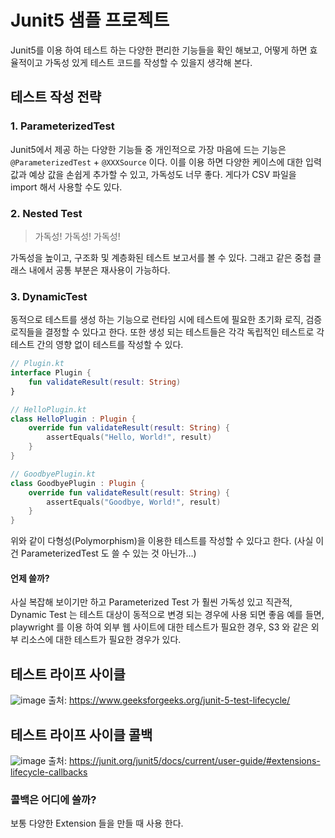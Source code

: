 # Junit5 샘플 프로젝트

Junit5를 이용 하여 테스트 하는 다양한 편리한 기능들을 확인 해보고,
어떻게 하면 효율적이고 가독성 있게 테스트 코드를 작성할 수 있을지 생각해 본다.  

## 테스트 작성 전략

### 1. ParameterizedTest

Junit5에서 제공 하는 다양한 기능들 중 개인적으로 가장 마음에 드는 기능은 `@ParameterizedTest` + `@XXXSource` 이다.
이를 이용 하면 다양한 케이스에 대한 입력 값과 예상 값을 손쉽게 추가할 수 있고, 가독성도 너무 좋다.
게다가 CSV 파일을 import 해서 사용할 수도 있다.

### 2. Nested Test

> 가독성! 가독성! 가독성!

가독성을 높이고, 구조화 및 계층화된 테스트 보고서를 볼 수 있다.
그래고 같은 중첩 클래스 내에서 공통 부분은 재사용이 가능하다.


### 3. DynamicTest

동적으로 테스트를 생성 하는 기능으로 런타임 시에 테스트에 필요한 초기화 로직, 검증 로직들을 결정할 수 있다고 한다.
또한 생성 되는 테스트들은 각각 독립적인 테스트로 각 테스트 간의 영향 없이 테스트를 작성할 수 있다.

```kt
// Plugin.kt
interface Plugin {
    fun validateResult(result: String)
}

// HelloPlugin.kt
class HelloPlugin : Plugin {
    override fun validateResult(result: String) {
        assertEquals("Hello, World!", result)
    }
}

// GoodbyePlugin.kt
class GoodbyePlugin : Plugin {
    override fun validateResult(result: String) {
        assertEquals("Goodbye, World!", result)
    }
}
```

위와 같이 다형성(Polymorphism)을 이용한 테스트를 작성할 수 있다고 한다. (사실 이건 ParameterizedTest 도 쓸 수 있는 것 아닌가...)


#### 언제 쓸까?

사실 복잡해 보이기만 하고 Parameterized Test 가 훨씬 가독성 있고 직관적, Dynamic Test 는 테스트 대상이 동적으로 변경 되는 경우에 사용 되면 좋음
예를 들면, playwright 를 이용 하여 외부 웹 사이트에 대한 테스트가 필요한 경우, S3 와 같은 외부 리소스에 대한 테스트가 필요한 경우가 있다.


## 테스트 라이프 사이클

![image](https://github.com/user-attachments/assets/80c88918-8206-419a-a14b-b18cfe86154b)
출처: https://www.geeksforgeeks.org/junit-5-test-lifecycle/


## 테스트 라이프 사이클 콜백

![image](https://github.com/user-attachments/assets/0d2c342e-ced7-45a7-b0a0-b552be7b206e)
출처: https://junit.org/junit5/docs/current/user-guide/#extensions-lifecycle-callbacks

### 콜백은 어디에 쓸까?

보통 다양한 Extension 들을 만들 때 사용 한다.


